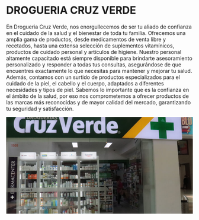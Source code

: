 # **DROGUERIA CRUZ VERDE**
En Drogueria Cruz Verde, nos enorgullecemos de ser tu aliado de confianza en el cuidado de la salud y el bienestar de toda tu familia. Ofrecemos una amplia gama de productos, desde medicamentos de venta libre y recetados, hasta una extensa selección de suplementos vitamínicos, productos de cuidado personal y artículos de higiene. Nuestro personal altamente capacitado está siempre disponible para brindarte asesoramiento personalizado y responder a todas tus consultas, asegurándose de que encuentres exactamente lo que necesitas para mantener y mejorar tu salud. Además, contamos con un surtido de productos especializados para el cuidado de la piel, el cabello y el cuerpo, adaptados a diferentes necesidades y tipos de piel. Sabemos lo importante que es la confianza en el ámbito de la salud, por eso nos comprometemos a ofrecer productos de las marcas más reconocidas y de mayor calidad del mercado, garantizando tu seguridad y satisfacción.

![DROGUERIA CRUZ VERDE](image.png)
